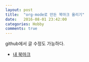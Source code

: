 ```yaml
---
layout: post
title:  "org-mode로 만든 북마크 올리기"
date:   2016-08-01 23:42:00
categories: Hobby
comments: true
---
```

github에서 글 수정도 가능하다. 

- [내 북마크][bookmark] 

[bookmark]:      http://zune2.github.io/mybookmark.html

